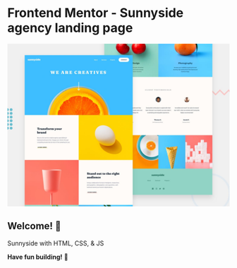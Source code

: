 # Frontend Mentor - Sunnyside agency landing page

![Design preview for the Sunnyside agency landing page coding challenge](./design/desktop-preview.jpg)

## Welcome! 👋

Sunnyside with HTML, CSS, & JS

**Have fun building!** 🚀
